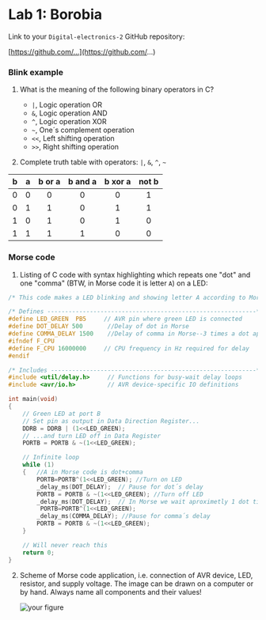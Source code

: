# Lab 1: Borobia

Link to your `Digital-electronics-2` GitHub repository:

   [https://github.com/...](https://github.com/...)


### Blink example

1. What is the meaning of the following binary operators in C?
   * `|`, Logic operation OR
   * `&`, Logic operation AND
   * `^`, Logic operation XOR
   * `~`, One´s complement operation
   * `<<`, Left shifting operation
   * `>>`, Right shifting operation

2. Complete truth table with operators: `|`, `&`, `^`, `~`

| **b** | **a** |**b or a** | **b and a** | **b xor a** | **not b** |
| :-: | :-: | :-: | :-: | :-: | :-: |
| 0 | 0 | 0 | 0 | 0 | 1 |
| 0 | 1 | 1 | 0 | 1 | 1 |
| 1 | 0 | 1 | 0 | 1 | 0 |
| 1 | 1 | 1 | 1 | 0 | 0 |


### Morse code

1. Listing of C code with syntax highlighting which repeats one "dot" and one "comma" (BTW, in Morse code it is letter `A`) on a LED:

```c
/* This code makes a LED blinking and showing letter A according to Morse´s code*/

/* Defines -----------------------------------------------------------*/
#define LED_GREEN  PB5     // AVR pin where green LED is connected
#define DOT_DELAY 500       //Delay of dot in Morse
#define COMMA_DELAY 1500    //Delay of comma in Morse--3 times a dot aprox
#ifndef F_CPU
#define F_CPU 16000000     // CPU frequency in Hz required for delay
#endif

/* Includes ----------------------------------------------------------*/
#include <util/delay.h>     // Functions for busy-wait delay loops
#include <avr/io.h>         // AVR device-specific IO definitions

int main(void)
{
    // Green LED at port B
    // Set pin as output in Data Direction Register...
    DDRB = DDRB | (1<<LED_GREEN);
    // ...and turn LED off in Data Register
    PORTB = PORTB & ~(1<<LED_GREEN);

    // Infinite loop
    while (1)
    {   //A in Morse code is dot+comma
        PORTB=PORTB^(1<<LED_GREEN); //Turn on LED
        _delay_ms(DOT_DELAY);  // Pause for dot´s delay
        PORTB = PORTB & ~(1<<LED_GREEN); //Turn off LED
        _delay_ms(DOT_DELAY);  // In Morse we wait aproximetly 1 dot time between symbols
         PORTB=PORTB^(1<<LED_GREEN); 
        _delay_ms(COMMA_DELAY); //Pause for comma´s delay
        PORTB = PORTB & ~(1<<LED_GREEN);     
    }

    // Will never reach this
    return 0;
}
```


2. Scheme of Morse code application, i.e. connection of AVR device, LED, resistor, and supply voltage. The image can be drawn on a computer or by hand. Always name all components and their values!

   ![your figure]()
